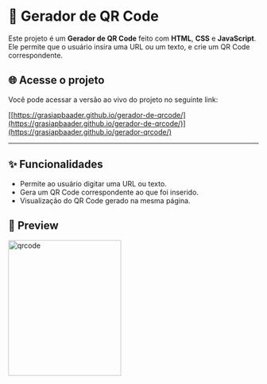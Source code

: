 # 📱 Gerador de QR Code

Este projeto é um **Gerador de QR Code** feito com **HTML**, **CSS** e **JavaScript**. Ele permite que o usuário insira uma URL ou um texto, e crie um QR Code correspondente.

## 🌐 Acesse o projeto

Você pode acessar a versão ao vivo do projeto no seguinte link:

[[https://grasiapbaader.github.io/gerador-de-qrcode/](https://grasiapbaader.github.io/gerador-de-qrcode/)](https://grasiapbaader.github.io/gerador-qrcode/)

---

## ✨ Funcionalidades

- Permite ao usuário digitar uma URL ou texto.
- Gera um QR Code correspondente ao que foi inserido.
- Visualização do QR Code gerado na mesma página.

## 📸 Preview

<img width="227" height="272" alt="qrcode" src="https://github.com/user-attachments/assets/4907d129-351d-4764-b35f-c83c36405819" />



